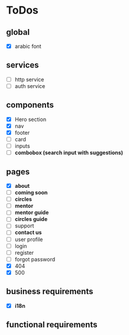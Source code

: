 # ToDos

## global

- [x] arabic font

## services

- [ ] http service
- [ ] auth service

## components

- [x] Hero section
- [x] nav
- [x] footer
- [ ] card
- [ ] inputs
- [ ] **combobox (search input with suggestions)**

## pages

- [x] **about**
- [ ] **coming soon**
- [ ] **circles**
- [ ] **mentor**
- [ ] **mentor guide**
- [ ] **circles guide**
- [ ] support
- [ ] **contact us**
- [ ] user profile
- [ ] login
- [ ] register
- [ ] forgot password
- [x] 404
- [x] 500

## business requirements

- [x] **i18n**

## functional requirements
